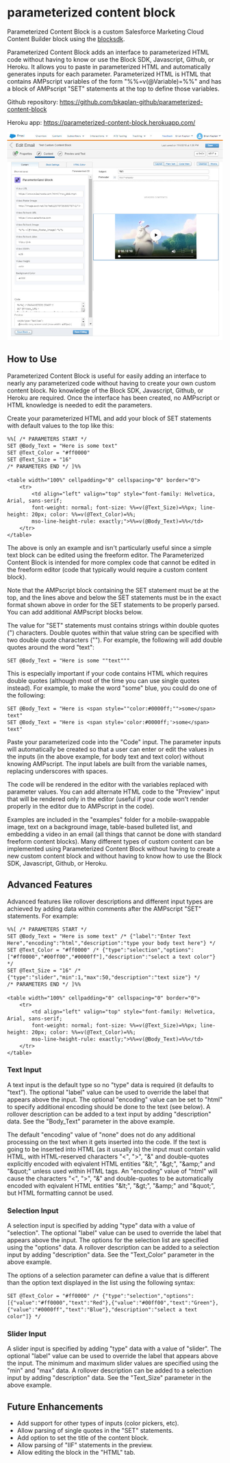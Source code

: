 # parameterized content block
Parameterized Content Block is a custom Salesforce Marketing Cloud Content Builder block using the [blocksdk](https://github.com/salesforce-marketingcloud/blocksdk).

Parameterized Content Block adds an interface to parameterized HTML code without having to know or use the Block SDK, Javascript, Github, or Heroku.  It allows you to paste in parameterized HTML and automatically generates inputs for each parameter. Parameterized HTML is HTML that contains AMPscript variables of the form "%%=v(@Variable)=%%" and has a block of AMPscript "SET" statements at the top to define those variables.

Github repository:  https://github.com/bkaplan-github/parameterized-content-block

Heroku app: https://parameterized-content-block.herokuapp.com/


[![Parameterized Content Block](https://github.com/bkaplan-github/parameterized-content-block/blob/master/ParameterizedCB.jpg)](https://github.com/bkaplan-github/parameterized-content-block)

## How to Use
Parameterized Content Block is useful for easily adding an interface to nearly any parameterized code without having to create your own custom content block. No knowledge of the Block SDK, Javascript, Github, or Heroku are required.  Once the interface has been created, no AMPscript or HTML knowledge is needed to edit the parameters.

Create your parameterized HTML and add your block of SET statements with default values to the top like this:

    %%[ /* PARAMETERS START */
    SET @Body_Text = "Here is some text"
    SET @Text_Color = "#ff0000"
    SET @Text_Size = "16"
    /* PARAMETERS END */ ]%%

    <table width="100%" cellpadding="0" cellspacing="0" border="0">
        <tr>
            <td align="left" valign="top" style="font-family: Helvetica, Arial, sans-serif; 
            font-weight: normal; font-size: %%=v(@Text_Size)=%%px; line-height: 20px; color: %%=v(@Text_Color)=%%; 
            mso-line-height-rule: exactly;">%%=v(@Body_Text)=%%</td>
        </tr>
    </table>

The above is only an example and isn't particularly useful since a simple text block can be edited using the freeform editor.  The Parameterized Content Block is intended for more complex code that cannot be edited in the freeform editor (code that typically would require a custom content block).

Note that the AMPscript block containing the SET statement must be at the top, and the lines above and below the SET statements must be in the exact format shown above in order for the SET statements to be properly parsed. You can add additional AMPscript blocks below.

The value for "SET" statements must contains strings within double quotes (&quot;) characters.  Double quotes within that value string can be specified with two double quote characters (&quot;&quot;).  For example, the following will add double quotes around the word "text":

    SET @Body_Text = "Here is some ""text"""

This is especially important if your code contains HTML which requires double quotes (although most of the time you can use single quotes instead).  For example, to make the word "some" blue, you could do one of the following:

    SET @Body_Text = "Here is <span style=""color:#0000ff;"">some</span> text"
    SET @Body_Text = "Here is <span style='color:#0000ff;'>some</span> text"

Paste your parameterized code into the "Code" input. The parameter inputs will automatically be created so that a user can enter or edit the values in the inputs (in the above example, for body text and text color) without knowing AMPscript.  The input labels are built from the variable names, replacing underscores with spaces.

The code will be rendered in the editor with the variables replaced with parameter values. You can add alternate HTML code to the "Preview" input that will be rendered only in the editor (useful if your code won't render properly in the editor due to AMPscript in the code).

Examples are included in the "examples" folder for a mobile-swappable image, text on a background image, table-based bulleted list, and embedding a video in an email (all things that cannot be done with standard freeform content blocks).  Many different types of custom content can be implemented using Parameterized Content Block without having to create a new custom content block and without having to know how to use the Block SDK, Javascript, Github, or Heroku.

## Advanced Features
Advanced features like rollover descriptions and different input types are achieved by adding data within comments after the AMPscript "SET" statements.  For example:

    %%[ /* PARAMETERS START */
    SET @Body_Text = "Here is some text" /* {"label":"Enter Text Here","encoding":"html","description":"type your body text here"} */
    SET @Text_Color = "#ff0000" /* {"type":"selection","options":["#ff0000","#00ff00","#0000ff"],"description":"select a text color"} */
    SET @Text_Size = "16" /* {"type":"slider","min":1,"max":50,"description":"text size"} */
    /* PARAMETERS END */ ]%%

    <table width="100%" cellpadding="0" cellspacing="0" border="0">
        <tr>
            <td align="left" valign="top" style="font-family: Helvetica, Arial, sans-serif; 
            font-weight: normal; font-size: %%=v(@Text_Size)=%%px; line-height: 20px; color: %%=v(@Text_Color)=%%; 
            mso-line-height-rule: exactly;">%%=v(@Body_Text)=%%</td>
        </tr>
    </table>

### Text Input
A text input is the default type so no "type" data is required (it defaults to "text"). The optional "label" value can be used to override the label that appears above the input.  The optional "encoding" value can be set to "html" to specify additional encoding should be done to the text (see below).  A rollover description can be added to a text input by adding "description" data. See the "Body_Text" parameter in the above example.

The default "encoding" value of "none" does not do any additional processing on the text when it gets inserted into the code.  If the text is going to be inserted into HTML (as it usually is) the input must contain valid HTML, with HTML-reserved characters "&lt;", "&gt;", "&amp;" and double-quotes explicitly encoded with eqivalent HTML entities "&amp;lt;", "&amp;gt;", "&amp;amp;" and "&amp;quot;" unless used within HTML tags.  An "encoding" value of "html" will cause the characters "&lt;", "&gt;", "&amp;" and double-quotes to be automatically encoded with eqivalent HTML entities "&amp;lt;", "&amp;gt;", "&amp;amp;" and "&amp;quot;", but HTML formatting cannot be used.  

### Selection Input
A selection input is specified by adding "type" data with a value of "selection". The optional "label" value can be used to override the label that appears above the input.  The options for the selection list are specified using the "options" data. A rollover description can be added to a selection input by adding "description" data. See the "Text_Color" parameter in the above example.

The options of a selection parameter can define a value that is different than the option text displayed in the list using the following syntax:

    SET @Text_Color = "#ff0000" /* {"type":"selection","options":[{"value":"#ff0000","text":"Red"},{"value":"#00ff00","text":"Green"},{"value":"#0000ff","text":"Blue"},"description":"select a text color"]} */ 

### Slider Input
A slider input is specified by adding "type" data with a value of "slider". The optional "label" value can be used to override the label that appears above the input.  The minimum and maximum slider values are specified using the "min" and "max" data. A rollover description can be added to a selection input by adding "description" data. See the "Text_Size" parameter in the above example.

## Future Enhancements
* Add support for other types of inputs (color pickers, etc).
* Allow parsing of single quotes in the "SET" statements.
* Add option to set the title of the content block.
* Allow parsing of "IIF" statements in the preview.
* Allow editing the block in the "HTML" tab.

